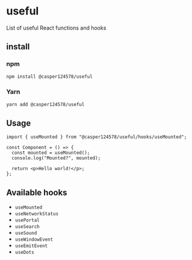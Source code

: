 # useful

List of useful React functions and hooks

## install

### npm

```bash
npm install @casper124578/useful
```

### Yarn

```bash
yarn add @casper124578/useful
```

## Usage

```tsx
import { useMounted } from "@casper124578/useful/hooks/useMounted";

const Component = () => {
  const mounted = useMounted();
  console.log("Mounted?", mounted);

  return <p>Hello world!</p>;
};
```

## Available hooks

- `useMounted`
- `useNetworkStatus`
- `usePortal`
- `useSearch`
- `useSound`
- `useWindowEvent`
- `useEmitEvent`
- `useDots`
